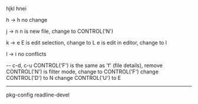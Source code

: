 hjkl
hnei

h -> h
no change

j -> n
n is new file, change to CONTROL('N')

k -> e
E is edit selection, change to L
e is edit in editor, change to l

l -> i
no conflicts

-- c-d, c-u
CONTROL('F') is the same as 'f' (file details), remove
CONTROL('N') is filter mode, change to CONTROL('F')
change CONTROL('D') to N
change CONTROL('U') to E




---
pkg-config readline-devel

